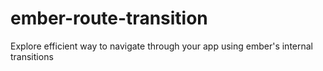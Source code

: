 # ember-route-transition
Explore efficient way to navigate through your app using ember's internal transitions
